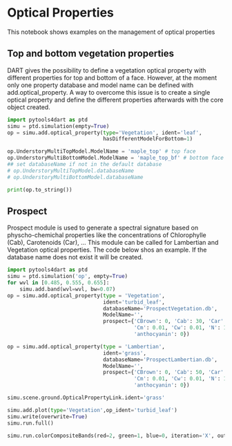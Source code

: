 # Optical Properties
This notebook shows examples on the management of optical properties

## Top and bottom vegetation properties

DART gives the possibility to define a
vegetation optical property with different properties for top and bottom of a
face. However, at the moment only one property database and model name can be
defined with add.optical_property. A way to overcome this issue is to create a
single optical property and define the different properties afterwards with the
core object created.

```python
import pytools4dart as ptd
simu = ptd.simulation(empty=True)
op = simu.add.optical_property(type='Vegetation', ident='leaf',
                               hasDifferentModelForBottom=1)

op.UnderstoryMultiTopModel.ModelName = 'maple_top' # top face
op.UnderstoryMultiBottomModel.ModelName = 'maple_top_bf' # bottom face
## set databaseName if not in the default database
# op.UnderstoryMultiTopModel.databaseName 
# op.UnderstoryMultiBottomModel.databaseName

print(op.to_string())
```

## Prospect

Prospect module is used to generate a spectral signature based on
physcho-chemichal properties like the concentrations of Chlorophylle (Cab),
Carotenoids (Car), ...
This module can be called for Lambertian and Vegetation
optical properties. The code below shos an example. If the database name does
not exist it will be created.

```python
import pytools4dart as ptd
simu = ptd.simulation('op', empty=True)
for wvl in [0.485, 0.555, 0.655]:
    simu.add.band(wvl=wvl, bw=0.07)
op = simu.add.optical_property(type = 'Vegetation',
                               ident='turbid_leaf',
                               databaseName='ProspectVegetation.db',
                               ModelName='',
                               prospect={'CBrown': 0, 'Cab': 30, 'Car': 5,
                                         'Cm': 0.01, 'Cw': 0.01, 'N': 1.8,
                                         'anthocyanin': 0})

op = simu.add.optical_property(type = 'Lambertian',
                               ident='grass',
                               databaseName='ProspectLambertian.db',
                               ModelName='',
                               prospect={'CBrown': 0, 'Cab': 50, 'Car': 20,
                                         'Cm': 0.01, 'Cw': 0.01, 'N': 1.8,
                                         'anthocyanin': 0})

simu.scene.ground.OpticalPropertyLink.ident='grass'

simu.add.plot(type='Vegetation',op_ident='turbid_leaf')
simu.write(overwrite=True)
simu.run.full()

simu.run.colorCompositeBands(red=2, green=1, blue=0, iteration='X', outdir='rgb')


```
